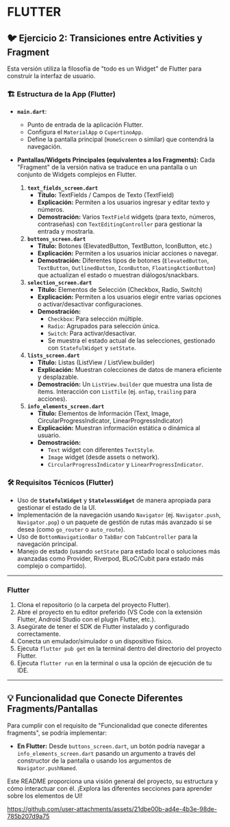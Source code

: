 # FLUTTER

## 🐦 Ejercicio 2: Transiciones entre Activities y Fragment

Esta versión utiliza la filosofía de "todo es un Widget" de Flutter para construir la interfaz de usuario.

### 🏗️ Estructura de la App (Flutter)

*   **`main.dart`**:
    *   Punto de entrada de la aplicación Flutter.
    *   Configura el `MaterialApp` o `CupertinoApp`.
    *   Define la pantalla principal (`HomeScreen` o similar) que contendrá la navegación.

*   **Pantallas/Widgets Principales (equivalentes a los Fragments):**
    Cada "Fragment" de la versión nativa se traduce en una pantalla o un conjunto de Widgets complejos en Flutter.
    1.  **`text_fields_screen.dart`**
        *   **Título:** TextFields / Campos de Texto (TextField)
        *   **Explicación:** Permiten a los usuarios ingresar y editar texto y números.
        *   **Demostración:** Varios `TextField` widgets (para texto, números, contraseñas) con `TextEditingController` para gestionar la entrada y mostrarla.
    2.  **`buttons_screen.dart`**
        *   **Título:** Botones (ElevatedButton, TextButton, IconButton, etc.)
        *   **Explicación:** Permiten a los usuarios iniciar acciones o navegar.
        *   **Demostración:** Diferentes tipos de botones (`ElevatedButton`, `TextButton`, `OutlinedButton`, `IconButton`, `FloatingActionButton`) que actualizan el estado o muestran diálogos/snackbars.
    3.  **`selection_screen.dart`**
        *   **Título:** Elementos de Selección (Checkbox, Radio, Switch)
        *   **Explicación:** Permiten a los usuarios elegir entre varias opciones o activar/desactivar configuraciones.
        *   **Demostración:**
            *   `Checkbox`: Para selección múltiple.
            *   `Radio`: Agrupados para selección única.
            *   `Switch`: Para activar/desactivar.
            *   Se muestra el estado actual de las selecciones, gestionado con `StatefulWidget` y `setState`.
    4.  **`lists_screen.dart`**
        *   **Título:** Listas (ListView / ListView.builder)
        *   **Explicación:** Muestran colecciones de datos de manera eficiente y desplazable.
        *   **Demostración:** Un `ListView.builder` que muestra una lista de ítems. Interacción con `ListTile` (ej. `onTap`, `trailing` para acciones).
    5.  **`info_elements_screen.dart`**
        *   **Título:** Elementos de Información (Text, Image, CircularProgressIndicator, LinearProgressIndicator)
        *   **Explicación:** Muestran información estática o dinámica al usuario.
        *   **Demostración:**
            *   `Text` widget con diferentes `TextStyle`.
            *   `Image` widget (desde assets o network).
            *   `CircularProgressIndicator` y `LinearProgressIndicator`.

### 🛠️ Requisitos Técnicos (Flutter)

*   Uso de **`StatefulWidget`** y **`StatelessWidget`** de manera apropiada para gestionar el estado de la UI.
*   Implementación de la navegación usando `Navigator` (ej. `Navigator.push`, `Navigator.pop`) o un paquete de gestión de rutas más avanzado si se desea (como `go_router` o `auto_route`).
*   Uso de `BottomNavigationBar` o `TabBar` con `TabController` para la navegación principal.
*   Manejo de estado (usando `setState` para estado local o soluciones más avanzadas como Provider, Riverpod, BLoC/Cubit para estado más complejo o compartido).

---


### Flutter

1.  Clona el repositorio (o la carpeta del proyecto Flutter).
2.  Abre el proyecto en tu editor preferido (VS Code con la extensión Flutter, Android Studio con el plugin Flutter, etc.).
3.  Asegúrate de tener el SDK de Flutter instalado y configurado correctamente.
4.  Conecta un emulador/simulador o un dispositivo físico.
5.  Ejecuta `flutter pub get` en la terminal dentro del directorio del proyecto Flutter.
6.  Ejecuta `flutter run` en la terminal o usa la opción de ejecución de tu IDE.

---

## 💡 Funcionalidad que Conecte Diferentes Fragments/Pantallas 

Para cumplir con el requisito de "Funcionalidad que conecte diferentes fragments", se podría implementar:

*   **En Flutter:** Desde `buttons_screen.dart`, un botón podría navegar a `info_elements_screen.dart` pasando un argumento a través del constructor de la pantalla o usando los argumentos de `Navigator.pushNamed`.

Este README proporciona una visión general del proyecto, su estructura y cómo interactuar con él. ¡Explora las diferentes secciones para aprender sobre los elementos de UI!


https://github.com/user-attachments/assets/21dbe00b-ad4e-4b3e-98de-785b207d9a75
